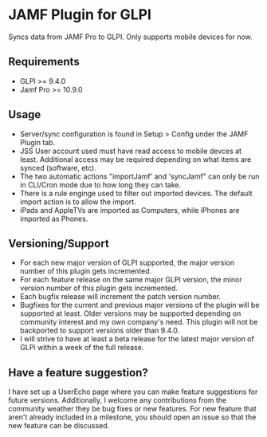 # JAMF Plugin for GLPI
Syncs data from JAMF Pro to GLPI.
Only supports mobile devices for now.

## Requirements
- GLPI >= 9.4.0
- Jamf Pro >= 10.9.0

## Usage
- Server/sync configuration is found in Setup > Config under the JAMF Plugin tab.
- JSS User account used must have read access to mobile devces at least. Additional access may be required depending on what items are synced (software, etc).
- The two automatic actions "importJamf' and 'syncJamf" can only be run in CLI/Cron mode due to how long they can take.
- There is a rule enginge used to filter out imported devices. The default import action is to allow the import.
- iPads and AppleTVs are imported as Computers, while iPhones are imported as Phones.

## Versioning/Support
- For each new major version of GLPI supported, the major version number of this plugin gets incremented.
- For each feature release on the same major GLPI version, the minor version number of this plugin gets incremented.
- Each bugfix release will increment the patch version number.
- Bugfixes for the current and previous major versions of the plugin will be supported at least. Older versions may be supported depending on community interest and my own company's need. This plugin will not be backported to support versions older than 9.4.0.
- I will strive to have at least a beta release for the latest major version of GLPi within a week of the full release.

## Have a feature suggestion?
I have set up a UserEcho page where you can make feature suggestions for future versions. Additionally, I welcome any contributions from the community weather they be bug fixes or new features. For new feature that aren't already included in a milestone, you should open an issue so that the new feature can be discussed.
